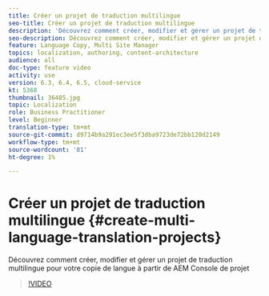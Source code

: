 ```yaml
---
title: Créer un projet de traduction multilingue
seo-title: Créer un projet de traduction multilingue
description: 'Découvrez comment créer, modifier et gérer un projet de traduction multilingue pour votre copie de langue à partir de AEM Console de projet '
seo-description: Découvrez comment créer, modifier et gérer un projet de traduction multilingue pour votre copie de langue à partir de AEM Console de projet
feature: Language Copy, Multi Site Manager
topics: localization, authoring, content-architecture
audience: all
doc-type: feature video
activity: use
version: 6.3, 6.4, 6.5, cloud-service
kt: 5368
thumbnail: 36485.jpg
topic: Localization
role: Business Practitioner
level: Beginner
translation-type: tm+mt
source-git-commit: d9714b9a291ec3ee5f3dba9723de72bb120d2149
workflow-type: tm+mt
source-wordcount: '81'
ht-degree: 1%

---
```



# Créer un projet de traduction multilingue {#create-multi-language-translation-projects}

Découvrez comment créer, modifier et gérer un projet de traduction multilingue pour votre copie de langue à partir de AEM Console de projet

>[!VIDEO](https://video.tv.adobe.com/v/36485?quality=12&learn=on)
